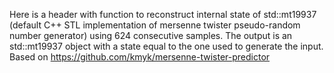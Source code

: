 Here is a header with function to reconstruct internal state of std::mt19937 (default C++ STL implementation of mersenne twister pseudo-random number generator) using 624 consecutive samples. The output is an std::mt19937 object with a state equal to the one used to generate the input. Based on https://github.com/kmyk/mersenne-twister-predictor